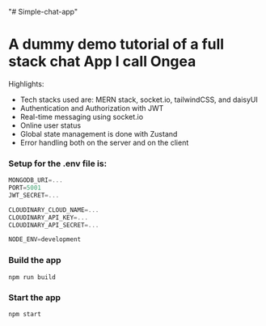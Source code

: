 "# Simple-chat-app" 
# A dummy demo tutorial of a full stack chat App I call Ongea


Highlights:

- Tech stacks used are: MERN stack, socket.io, tailwindCSS, and daisyUI
- Authentication and Authorization with JWT
- Real-time messaging using socket.io
- Online user status 
- Global state management is done with Zustand
- Error handling both on the server and on the client


### Setup for the .env file is:

```js
MONGODB_URI=...
PORT=5001
JWT_SECRET=...

CLOUDINARY_CLOUD_NAME=...
CLOUDINARY_API_KEY=...
CLOUDINARY_API_SECRET=...

NODE_ENV=development
```

### Build the app

```shell
npm run build
```

### Start the app

```shell
npm start
```